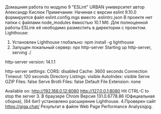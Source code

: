 Домашняя работа по модулю 9 "ESLint" URBAN университет автор Александр Кислюк
Примечание: Начиная с версии eslint 9.10.0 формируется файл eslint.config.mgs вместо .eslintrc.json
В проекте нет папки с файлами node_modules ёмкостью 10.1 Мб. Для полноценной работы ESLink её неободимо разместить в директории с проектом.
Lighthouse: 
1. Установлен Lighthouse глобально:    npm install -g lighthouse 
2. Запущен локальный сервер:   npx http-server
Starting up http-server, serving ./

http-server version: 14.1.1    

http-server settings: 
CORS: disabled
Cache: 3600 seconds
Connection Timeout: 120 seconds
Directory Listings: visible
AutoIndex: visible
Serve GZIP Files: false
Serve Brotli Files: false
Default File Extension: none

Available on:
  http://192.168.0.12:8080
  http://127.0.0.1:8080
Hit CTRL-C to stop the server
3. В браузере Chrom Версия 131.0.6778.86 (Официальная сборка), (64 бит) установлено расширение Lighthouse. 4.Проверен сайт https://giga.chat/ Результат в файле Web Page Performance Analysisjpg.
